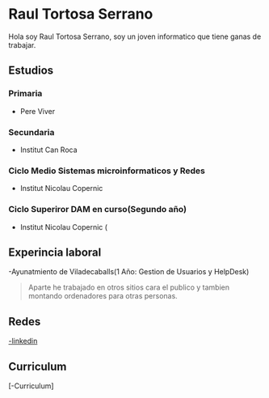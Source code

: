 # Raul Tortosa Serrano

Hola soy Raul Tortosa Serrano, soy un joven informatico que tiene ganas de trabajar.

## Estudios 

### Primaria
- Pere Viver
### Secundaria
- Institut Can Roca
### Ciclo Medio Sistemas microinformaticos y Redes
- Institut Nicolau Copernic
### Ciclo Superiror DAM en curso(Segundo año)
- Institut Nicolau Copernic (

## Experincia laboral

-Ayunatmiento de Viladecaballs(1 Año: Gestion de Usuarios y HelpDesk)
>Aparte he trabajado en otros sitios cara el publico y tambien montando ordenadores para otras personas.

## Redes
[-linkedin](www.linkedin.com/in/raul-tortosa-serrano)

## Curriculum
[-Curriculum]
